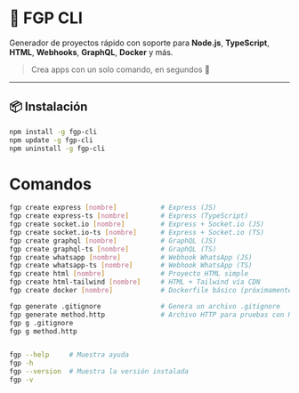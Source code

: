 <!-- fgp-cli\readme.md -->

# 🧰 FGP CLI

Generador de proyectos rápido con soporte para **Node.js**, **TypeScript**, **HTML**, **Webhooks**, **GraphQL**, **Docker** y más.

> Crea apps con un solo comando, en segundos 🚀

---

## 📦 Instalación

```bash
npm install -g fgp-cli
npm update -g fgp-cli
npm uninstall -g fgp-cli
```

# Comandos

```sh
fgp create express [nombre]           # Express (JS)
fgp create express-ts [nombre]        # Express (TypeScript)
fgp create socket.io [nombre]         # Express + Socket.io (JS)
fgp create socket.io-ts [nombre]      # Express + Socket.io (TS)
fgp create graphql [nombre]           # GraphQL (JS)
fgp create graphql-ts [nombre]        # GraphQL (TS)
fgp create whatsapp [nombre]          # Webhook WhatsApp (JS)
fgp create whatsapp-ts [nombre]       # Webhook WhatsApp (TS)
fgp create html [nombre]              # Proyecto HTML simple
fgp create html-tailwind [nombre]     # HTML + Tailwind vía CDN
fgp create docker [nombre]            # Dockerfile básico (próximamente)

fgp generate .gitignore               # Genera un archivo .gitignore
fgp generate method.http              # Archivo HTTP para pruebas con REST Client
fgp g .gitignore
fgp g method.http


fgp --help     # Muestra ayuda
fgp -h
fgp --version  # Muestra la versión instalada
fgp -v

```
